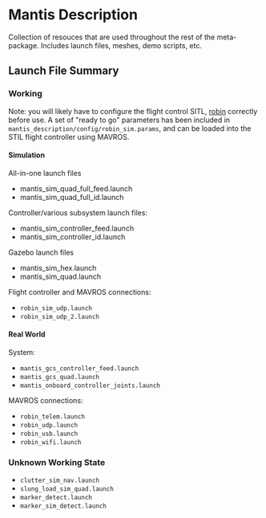 # Mantis Description
Collection of resouces that are used throughout the rest of the meta-package. Includes launch files, meshes, demo scripts, etc.

## Launch File Summary

### Working

Note: you will likely have to configure the flight control SITL, [robin](https://www.github.com/qutas/robin) correctly before use. A set of "ready to go" parameters has been included in `mantis_description/config/robin_sim.params`, and can be loaded into the STIL flight controller using MAVROS.

#### Simulation
All-in-one launch files
- mantis_sim_quad_full_feed.launch
- mantis_sim_quad_full_id.launch

Controller/various subsystem launch files:
- mantis_sim_controller_feed.launch
- mantis_sim_controller_id.launch

Gazebo launch files
- mantis_sim_hex.launch
- mantis_sim_quad.launch

Flight controller and MAVROS connections:
- `robin_sim_udp.launch`
- `robin_sim_udp_2.launch`

#### Real World

System:
- `mantis_gcs_controller_feed.launch`
- `mantis_gcs_quad.launch`
- `mantis_onboard_controller_joints.launch`

MAVROS connections:
- `robin_telem.launch`
- `robin_udp.launch`
- `robin_usb.launch`
- `robin_wifi.launch`

### Unknown Working State
- `clutter_sim_nav.launch`
- `slung_load_sim_quad.launch`
- `marker_detect.launch`
- `marker_sim_detect.launch`
